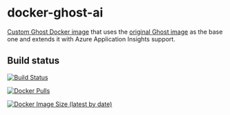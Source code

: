 # docker-ghost-ai

[Custom Ghost Docker image](https://hub.docker.com/r/sergeyslv/ghost-ai) that uses the [original Ghost image](https://hub.docker.com/_/ghost/) as the base one and extends it with Azure Application Insights support.

## Build status

[![Build Status](https://dev.azure.com/SERGEYSLV3000/test/_apis/build/status/docker-ghost-ai?branchName=master)](https://dev.azure.com/SERGEYSLV3000/test/_build/latest?definitionId=20&branchName=master)

[![Docker Pulls](https://img.shields.io/docker/pulls/sergeyslv/ghost-ai.svg)](https://hub.docker.com/r/sergeyslv/ghost-ai)

[![Docker Image Size (latest by date)](https://img.shields.io/docker/image-size/sergeyslv/ghost-ai?sort=date)](https://hub.docker.com/r/sergeyslv/ghost-ai)

